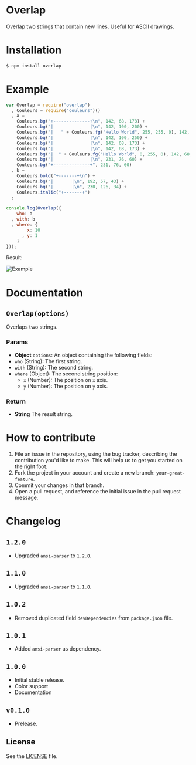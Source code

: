 Overlap
=======
Overlap two strings that contain new lines. Useful for ASCII drawings.

# Installation

```sh
$ npm install overlap
```

# Example
```js
var Overlap = require("overlap")
  , Couleurs = require("couleurs")()
  , a =
    Couleurs.bg("+--------------+\n", 142, 68, 173) +
    Couleurs.bg("|              |\n", 142, 100, 200) +
    Couleurs.bg("|   " + Couleurs.fg("Hello World", 255, 255, 0), 142, 68, 173) + "  |\n" +
    Couleurs.bg("|              |\n", 142, 100, 250) +
    Couleurs.bg("|              |\n", 142, 68, 173) +
    Couleurs.bg("|              |\n", 142, 68, 173) +
    Couleurs.bg("|  " + Couleurs.fg("Hello World", 0, 255, 0), 142, 68, 173) + Couleurs.bg(" |\n", 142, 68, 173) +
    Couleurs.bg("|              |\n", 231, 76, 60) +
    Couleurs.bg("+--------------+", 231, 76, 60)
  , b =
    Couleurs.bold("+-------+\n") +
    Couleurs.bg("|       |\n", 192, 57, 43) +
    Couleurs.bg("|       |\n", 230, 126, 34) +
    Couleurs.italic("+-------+")
  ;

console.log(Overlap({
    who: a
  , with: b
  , where: {
        x: 10
      , y: 1
    }
}));
```

Result:

![Example](http://i.imgur.com/B9OaFHD.png)

# Documentation
## `Overlap(options)`
Overlaps two strings.

### Params
- **Object** `options`: An object containing the following fields:
 - `who` (String): The first string.
 - `with` (String): The second string.
 - `where` (Object): The second string position:
    - `x` (Number): The position on `x` axis.
    - `y` (Number): The position on `y` axis.

### Return
- **String** The result string.

# How to contribute
1. File an issue in the repository, using the bug tracker, describing the
   contribution you'd like to make. This will help us to get you started on the
   right foot.
2. Fork the project in your account and create a new branch:
   `your-great-feature`.
3. Commit your changes in that branch.
4. Open a pull request, and reference the initial issue in the pull request
   message.


# Changelog
## `1.2.0`
 - Upgraded `ansi-parser` to `1.2.0`.

## `1.1.0`
 - Upgraded `ansi-parser` to `1.1.0`.

## `1.0.2`
 - Removed duplicated field `devDependencies` from `package.json` file.

## `1.0.1`
 - Added `ansi-parser` as dependency.

## `1.0.0`
 - Initial stable release.
 - Color support
 - Documentation

## `v0.1.0`
 - Prelease.

## License
See the [LICENSE](./LICENSE) file.
